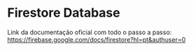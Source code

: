 # Firestore Database

Link da documentação oficial com todo o passo a passo:
https://firebase.google.com/docs/firestore?hl=pt&authuser=0
